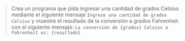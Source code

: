 > Crea un programa que pida ingresar una cantidad de grados Celsius mediante el siguiente mensaje `Ingrese una cantidad de grados Celsius` y muestre el resultado de la conversión a grados Fahrenheit con el siguiente mensaje: `La conversión de {grados} Celsius a Fahrenheit es: {resultado}`

<style>
  .mu-browser {
    display: none;
  }
</style>